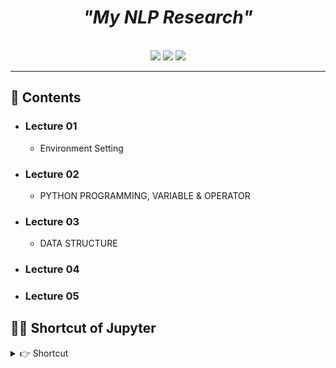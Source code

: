 <div align="center">
  <h1><i>"My NLP Research"</i></h1><br>
  <img src="https://img.shields.io/badge/Python v3.9.5-3776AB?style=for-the-badge&logo=python&logoColor=white"/>
  <img src="https://img.shields.io/badge/PyCharm-0e9e15.svg?&style=for-the-badge&logo=PyCharm&logoColor=white"/>
  <img src="https://img.shields.io/badge/Tensorflow v2.10.0-ff9500.svg?&style=for-the-badge&logo=Tensorflow&logoColor=white"/>
</div>

---  

## **📑 Contents**
- ### Lecture 01
  - Environment Setting
- ### Lecture 02
  - PYTHON PROGRAMMING, VARIABLE & OPERATOR
- ### Lecture 03
  - DATA STRUCTURE
- ### Lecture 04
- ### Lecture 05


## **👩‍💻 Shortcut of Jupyter**

<details>
  <summary>👉 Shortcut</summary>

  - Command Mode (press Esc to enable)
    - Enter : enter edit mode
    - Shift-Enter : run cell, select below
    - Ctrl-Enter : run cell
    - Alt-Enter : run cell, insert below
    - Y : to code
    - M : to markdown
    - R : to raw
    - 1 : to heading 1
    - 2 : to heading 2
    - 3 : to heading 3
    - 4 : to heading 4
    - 5 : to heading 5
    - 6 : to heading 6
    - Up : select cell above
    - K : select cell above
    - Down : select cell below
    - J : select cell below
    - A : insert cell above
    - B : insert cell below
    - X : cut selected cell
    - C : copy selected cell
    - Shift-V : paste cell above
    - V : paste cell below
    - Z : undo last cell deletion
    - D,D : delete selected cell
    - Shift-M : merge cell below
    - S : Save and Checkpoint
    - Ctrl-S : Save and Checkpoint
    - L : toggle line numbers
    - O : toggle output
    - Shift-O : toggle output scrolling
    - Esc : close pager
    - Q : close pager
    - H : show keyboard shortcut help dialog
    - I,I : interrupt kernel
    - 0,0 : restart kernel
    - Space : scroll down
    - Shift-Space : scroll up
    - Shift : ignore
    - Edit Mode (press Enter to enable)
    - Tab : code completion or indent
    - Shift-Tab : tooltip
    - Ctrl-] : indent
    - Ctrl-[ : dedent
    - Ctrl-A : select all
    - Ctrl-Z : undo
    - Ctrl-Shift-Z : redo
    - Ctrl-Y : redo
    - Ctrl-Home : go to cell start
    - Ctrl-Up : go to cell start
    - Ctrl-End : go to cell end
    - Ctrl-Down : go to cell end
    - Ctrl-Left : go one word left
    - Ctrl-Right : go one word right
    - Ctrl-Backspace : delete word before
    - Ctrl-Delete : delete word after
    - Esc : command mode
    - Ctrl-M : command mode
    - Shift-Enter : run cell, select below
    - Ctrl-Enter : run cell
    - Alt-Enter : run cell, insert below
    - Ctrl-Shift-Subtract : split cell
    - Ctrl-Shift-- : split cell
    - Ctrl-S : Save and Checkpoint
    - Up : move cursor up or previous cell
    - Down : move cursor down or next cell
    - Shift : ignore

</details>
